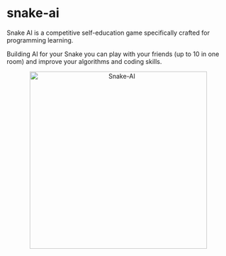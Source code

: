 # snake-ai

Snake AI is a competitive self-education game specifically crafted for programming learning.

Building AI for your Snake you can play with your friends (up to 10 in one room) and improve your algorithms and coding skills.

<div align="center">
  <img class="logo" src="https://github.com/andreamper220/snakeai/assets/55195085/7d51c629-83d3-42b7-82eb-e25d3cf902ba" width="400px" alt="Snake-AI"/>
</div>

<div align="center">
</div>
